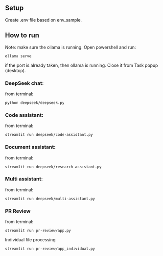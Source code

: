 ## Setup
Create .env file based on env_sample.

## How to run

Note: make sure the ollama is running.
Open powershell and run:

`ollama serve`

if the port is already taken, then ollama is running. Close it from Task popup (desktop).

### DeepSeek chat:

from terminal:

`python deepseek/deepseek.py`

### Code assistant:

from terminal:

`streamlit run deepseek/code-assistant.py`


### Document assistant:

from terminal:

`streamlit run deepseek/research-assistant.py`


### Multi assistant:

from terminal:

`streamlit run deepseek/multi-assistant.py`


### PR Review

from terminal:

`streamlit run pr-review/app.py`

Individual file processing

`streamlit run pr-review/app_individual.py`